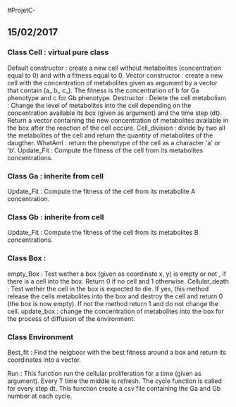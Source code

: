 #ProjetC-
## 15/02/2017

### Class Cell : virtual pure class
Default constructor : create a new cell without metabolites (concentration equal to 0) and with a fitness equal to 0.
Vector constructor : create a new cell with the concentration of metabolites given as argument by a vector that contain (a_ b_ c_). The fitness is the concentration of b for Ga phenotype and c for Gb phenotype. 
Destructor : Delete the cell
metabolism : Change the level of metabolites into the cell depending on the concentration available its box (given as argument) and the time step (dt). Return a vector containing the new concentration of metabolites available in the box after the reaction of the cell occure. 
Cell_division : divide by two all the metabolites of the cell and return the quantity of metabolites of the daugther.
WhatAmI : return the phenotype of the cell as a character 'a' or 'b'.
Update_Fit : Compute the fitness of the cell from its metabolites concentrations.



### Class Ga : inherite from cell
Update_Fit : Compute the fitness of the cell from its metabolite A concentration.
### Class Gb : inherite from cell
Update_Fit : Compute the fitness of the cell from its metabolites B concentrations.

### Class Box :
empty_Box : Test wether a box (given as coordinate x, y) is empty or not , if there is a cell into the box. Return 0 if no cell and 1 otherwise.
Cellular_death : Test wether the cell in the box is expected to die. If yes, this method release the cells metabolites into the box and destroy the cell and return 0 (the box is now empty). If not the method return 1 and do not change the cell.
update_box : change the concentration of metabolites into the box for the process of diffusion of the environment.



### Class Environment 
Best_fit : Find the neigboor with the best fitness around a box and return its coordinates into a vector.

Run : This function run the cellular proliferation for a time (given as argument). Every T time the middle is refresh. The cycle function is called for every step dt. This function create a csv file containing the Ga and Gb number at each cycle.
